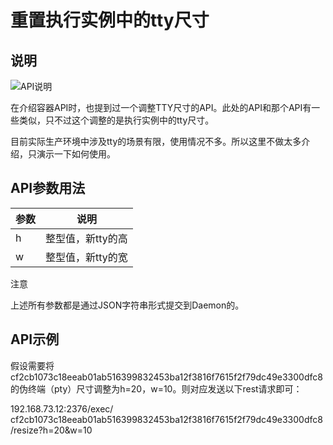 # 重置执行实例中的tty尺寸

## 说明

![API说明](http://images.dostudy.top/doc/docker/5bd5120e-92bc-42e8-824f-5cb2e297aac1.png)

在介绍容器API时，也提到过一个调整TTY尺寸的API。此处的API和那个API有一些类似，只不过这个调整的是执行实例中的tty尺寸。

目前实际生产环境中涉及tty的场景有限，使用情况不多。所以这里不做太多介绍，只演示一下如何使用。

## API参数用法

| 参数 | 说明              |
| ---- | ----------------- |
| h    | 整型值，新tty的高 |
| w    | 整型值，新tty的宽 |

注意

上述所有参数都是通过JSON字符串形式提交到Daemon的。

## API示例

假设需要将cf2cb1073c18eeab01ab516399832453ba12f3816f7615f2f79dc49e3300dfc8的伪终端（pty）尺寸调整为h=20，w=10。则对应发送以下rest请求即可：

192.168.73.12:2376/exec/
cf2cb1073c18eeab01ab516399832453ba12f3816f7615f2f79dc49e3300dfc8/resize?h=20&w=10
